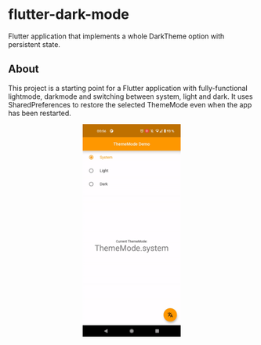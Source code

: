 # flutter-dark-mode

Flutter application that implements a whole DarkTheme option with persistent state.

## About

This project is a starting point for a Flutter application with fully-functional lightmode, darkmode and switching between system, light and dark.
It uses SharedPreferences to restore the selected ThemeMode even when the app has been restarted.

<div style="text-align:center">
  <img src="https://raw.githubusercontent.com/jomichaelis/flutter-dark-mode/main/result.gif" width="200" />
</div>
